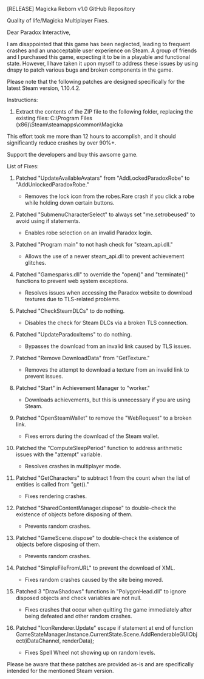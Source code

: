 [RELEASE] Magicka Reborn v1.0 GitHub Repository

Quality of life/Magicka Multiplayer Fixes.

Dear Paradox Interactive,

I am disappointed that this game has been neglected, leading to frequent crashes and an unacceptable user experience on Steam. A group of friends and I purchased this game, expecting it to be in a playable and functional state. However, I have taken it upon myself to address these issues by using dnspy to patch various bugs and broken components in the game.

Please note that the following patches are designed specifically for the latest Steam version, 1.10.4.2.

Instructions:

1. Extract the contents of the ZIP file to the following folder, replacing the existing files:
   C:\Program Files (x86)\Steam\steamapps\common\Magicka

This effort took me more than 12 hours to accomplish, and it should significantly reduce crashes by over 90%+.

Support the developers and buy this awsome game.

List of Fixes:

1. Patched "UpdateAvailableAvatars" from "AddLockedParadoxRobe" to "AddUnlockedParadoxRobe."
   - Removes the lock icon from the robes.Rare crash if you click a robe while holding down certain buttons.

2. Patched "SubmenuCharacterSelect" to always set "me.setrobeused" to avoid using if statements.
   - Enables robe selection on an invalid Paradox login.

3. Patched "Program main" to  not hash check for "steam_api.dll."
   - Allows the use of a newer steam_api.dll to prevent achievement glitches.

4. Patched "Gamesparks.dll" to override the "open()" and "terminate()" functions to prevent web system exceptions.
   - Resolves issues when accessing the Paradox website to download textures due to TLS-related problems.

5. Patched "CheckSteamDLCs" to do nothing.
   - Disables the check for Steam DLCs via a broken TLS connection.

6. Patched "UpdateParadoxItems" to do nothing.
   - Bypasses the download from an invalid link caused by TLS issues.

7. Patched "Remove DownloadData" from "GetTexture."
   - Removes the attempt to download a texture from an invalid link to prevent issues.

8. Patched "Start" in Achievement Manager to "worker."
   - Downloads achievements, but this is unnecessary if you are using Steam.

9. Patched "OpenSteamWallet" to remove the "WebRequest" to a broken link.
   - Fixes errors during the download of the Steam wallet.

10. Patched the "ComputeSleepPeriod" function to address arithmetic issues with the "attempt" variable.
    - Resolves crashes in multiplayer mode.

11. Patched "GetCharacters" to subtract 1 from the count when the list of entities is called from "get()."
    - Fixes rendering crashes.

12. Patched "SharedContentManager.dispose" to double-check the existence of objects before disposing of them.
    - Prevents random crashes.

13. Patched "GameScene.dispose" to double-check the existence of objects before disposing of them.
    - Prevents random crashes.

14. Patched "SimpleFileFromURL" to prevent the download of XML.
    - Fixes random crashes caused by the site being moved.

15. Patched 3 "DrawShadows" functions in "PolygonHead.dll" to ignore disposed objects and check variables are not null.
    - Fixes crashes that occur when quitting the game immediately after being defeated and other random crashes.

16. Patched "IconRenderer.Update"  escape if statement at end of function GameStateManager.Instance.CurrentState.Scene.AddRenderableGUIObject(iDataChannel, renderData);
    - Fixes Spell Wheel not showing up on random levels.

Please be aware that these patches are provided as-is and are specifically intended for the mentioned Steam version.
